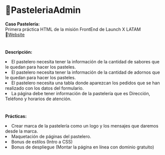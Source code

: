 # 🚀PasteleriaAdmin
<b>Caso Pastelería: </b><br>
Primera práctica HTML de la misión FrontEnd de Launch X LATAM<br>
🔗<a href="https://example.com">Website</a>
#
<b>Descripción: </b><br>
<li> El pastelero necesita tener la información de la cantidad de sabores que le quedan para hacer los pasteles.</li>
<li> El pastelero necesita tener la información de la cantidad de adornos que le quedan para hacer los pasteles.</li>
<li> El pastelero necesita una tabla donde aparezcan los pedidos que se han realizado con los datos del formulario.</li>
<li> La página debe tener información de la pastelería que es Dirección, Teléfono y horarios de atención.</li>

#
<b>Prácticas:</b>
<li> Crear marca de la pastelería como un logo y los mensajes que daremos desde la marca.</li>
<li> Maquetación de páginas del pastelero.</li>
<li> Bonus de estilos (Intro a CSS)</li>
<li> Bonus de despliegue (Montar la página en línea con dominio gratuito)</li>

